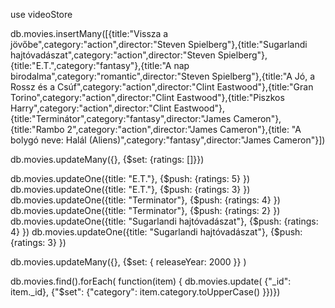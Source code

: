 use videoStore

db.movies.insertMany([{title:"Vissza a jövőbe",category:"action",director:"Steven Spielberg"},{title:"Sugarlandi hajtóvadászat",category:"action",director:"Steven Spielberg"},{title:"E.T.",category:"fantasy"},{title:"A nap birodalma",category:"romantic",director:"Steven Spielberg"},{title:"A Jó, a Rossz és a Csúf",category:"action",director:"Clint Eastwood"},{title:"Gran Torino",category:"action",director:"Clint Eastwood"},{title:"Piszkos Harry",category:"action",director:"Clint Eastwood"},{title:"Terminátor",category:"fantasy",director:"James Cameron"},{title:"Rambo 2",category:"action",director:"James Cameron"},{title: "A bolygó neve: Halál (Aliens)",category:"fantasy",director:"James Cameron"}])

db.movies.updateMany({}, {$set: {ratings: []}})

db.movies.updateOne({title: "E.T."}, {$push: {ratings: 5} }) 
db.movies.updateOne({title: "E.T."}, {$push: {ratings: 3} })
db.movies.updateOne({title: "Terminator"}, {$push: {ratings: 4} })
db.movies.updateOne({title: "Terminator"}, {$push: {ratings: 2} })
db.movies.updateOne({title: "Sugarlandi hajtóvadászat"}, {$push: {ratings: 4} })
db.movies.updateOne({title: "Sugarlandi hajtóvadászat"}, {$push: {ratings: 3} })

db.movies.updateMany({}, {$set: { releaseYear: 2000 }} )

db.movies.find().forEach( function(item) { db.movies.update( {"\_id": item.\_id}, {"$set": {"category": item.category.toUpperCase() }})})
